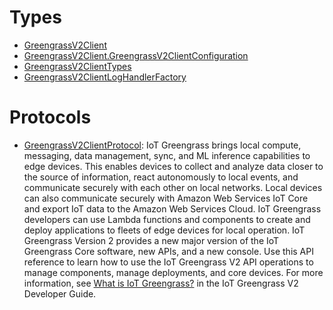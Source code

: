 # Types

  - [GreengrassV2Client](/aws-sdk-swift/reference/0.x/AWSGreengrassV2/GreengrassV2Client)
  - [GreengrassV2Client.GreengrassV2ClientConfiguration](/aws-sdk-swift/reference/0.x/AWSGreengrassV2/GreengrassV2Client_GreengrassV2ClientConfiguration)
  - [GreengrassV2ClientTypes](/aws-sdk-swift/reference/0.x/AWSGreengrassV2/GreengrassV2ClientTypes)
  - [GreengrassV2ClientLogHandlerFactory](/aws-sdk-swift/reference/0.x/AWSGreengrassV2/GreengrassV2ClientLogHandlerFactory)

# Protocols

  - [GreengrassV2ClientProtocol](/aws-sdk-swift/reference/0.x/AWSGreengrassV2/GreengrassV2ClientProtocol):
    IoT Greengrass brings local compute, messaging, data management, sync, and ML inference capabilities to edge devices. This enables devices to collect and analyze data closer to the source of information, react autonomously to local events, and communicate securely with each other on local networks. Local devices can also communicate securely with Amazon Web Services IoT Core and export IoT data to the Amazon Web Services Cloud. IoT Greengrass developers can use Lambda functions and components to create and deploy applications to fleets of edge devices for local operation. IoT Greengrass Version 2 provides a new major version of the IoT Greengrass Core software, new APIs, and a new console. Use this API reference to learn how to use the IoT Greengrass V2 API operations to manage components, manage deployments, and core devices. For more information, see [What is IoT Greengrass?](https://docs.aws.amazon.com/greengrass/v2/developerguide/what-is-iot-greengrass.html) in the IoT Greengrass V2 Developer Guide.

